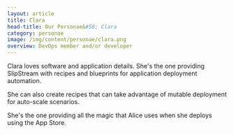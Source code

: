 ```yaml
---
layout: article
title: Clara
head-title: Our Personae&#58; Clara
category: personae
image: /img/content/personae/clara.png
overview: DevOps member and/or developer
---
```


Clara loves software and application details. She's the one providing SlipStream with recipes and blueprints for application deployment automation.

She can also create recipes that can take advantage of mutable deployment for auto-scale scenarios.

She's the one providing all the magic that Alice uses when she deploys using the App Store.
